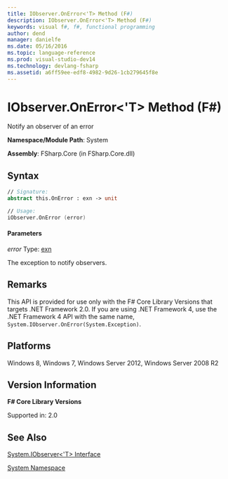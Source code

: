```yaml
---
title: IObserver.OnError<'T> Method (F#)
description: IObserver.OnError<'T> Method (F#)
keywords: visual f#, f#, functional programming
author: dend
manager: danielfe
ms.date: 05/16/2016
ms.topic: language-reference
ms.prod: visual-studio-dev14
ms.technology: devlang-fsharp
ms.assetid: a6ff59ee-edf8-4982-9d26-1cb279645f8e 
---
```


# IObserver.OnError<'T> Method (F#)

Notify an observer of an error

**Namespace/Module Path**: System

**Assembly**: FSharp.Core (in FSharp.Core.dll)


## Syntax

```fsharp
// Signature:
abstract this.OnError : exn -> unit

// Usage:
iObserver.OnError (error)
```

#### Parameters
*error*
Type: [exn](https://msdn.microsoft.com/library/e1569b69-3b30-440b-8c6f-966d1c6a06ab)


The exception to notify observers.

## Remarks
This API is provided for use only with the F# Core Library Versions that targets .NET Framework 2.0. If you are using .NET Framework 4, use the .NET Framework 4 API with the same name, `System.IObserver.OnError(System.Exception)`.


## Platforms
Windows 8, Windows 7, Windows Server 2012, Windows Server 2008 R2


## Version Information
**F# Core Library Versions**

Supported in: 2.0

## See Also
[System.IObserver&#60;'T&#62; Interface](System.IObserver%5B%27T%5D-Interface-%5BFSharp%5D.md)

[System Namespace](System-Namespace-%5BFSharp%5D.md)